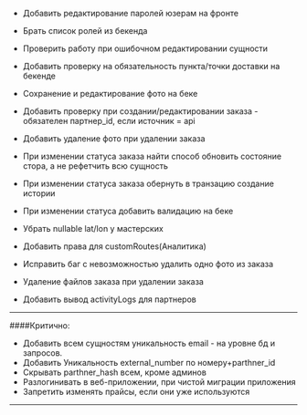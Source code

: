 * Добавить редактирование паролей юзерам на фронте
* Брать список ролей из бекенда
* Проверить работу при ошибочном редактировании сущности
* Добавить проверку на обязательность пункта/точки доставки на бекенде
* Сохранение и редактирование фото на беке
* Добавить проверку при создании/редактировании заказа - обязателен партнер_id, если источник = api
* Добавить удаление фото при удалении заказа
* При изменении статуса заказа найти способ обновить состояние стора, а не рефетчить всю сущность
* При изменении статуса заказа обернуть в транзацию создание истории
* При изменении статуса добавить валидацию на беке
* Убрать nullable lat/lon у мастерских
* Добавить права для customRoutes(Аналитика)

* Исправить баг с невозможностью удалить одно фото из заказа
* Удаление файлов заказа при удалении заказа

* Добавить вывод activityLogs для партнеров

---
####Критично:
* Добавить всем сущностям уникальность email - на уровне бд и запросов.
* Добавить Уникальность external_number по номеру+parthner_id
* Скрывать parthner_hash всем, кроме админов
* Разлогинивать в веб-приложении, при чистой миграции приложения
* Запретить изменять прайсы, если они уже используются

---
